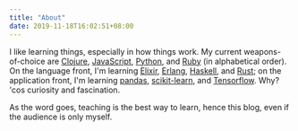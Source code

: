 ```yaml
---
title: "About"
date: 2019-11-18T16:02:51+08:00
---
```


I like learning things, especially in how things work. My current
weapons-of-choice are [Clojure][clojure], [JavaScript][javascript],
[Python][python], and [Ruby][ruby] (in alphabetical order). On the
language front, I'm learning [Elixir][elixir], [Erlang][erlang],
[Haskell][haskell], and [Rust][rust]; on the application front,
I'm learning [pandas][pandas], [scikit-learn][scikit-learn], and
[Tensorflow][tensorflow]. Why? 'cos curiosity and fascination.

As the word goes, teaching is the best way to learn, hence this blog,
even if the audience is only myself.

[clojure]: https://www.clojure.org
[javascript]: https://developer.mozilla.org/en-US/docs/Web/JavaScript
[python]: https://www.python.org
[ruby]: https://www.ruby-lang.org/en
[elixir]: https://elixir-lang.org
[erlang]: https://www.erlang.org
[haskell]: https://www.haskell.org
[rust]: https://www.rust-lang.org/en-US
[pandas]: https://pandas.pydata.org
[scikit-learn]: http://scikit-learn.org/stable
[tensorflow]: https://www.tensorflow.org
